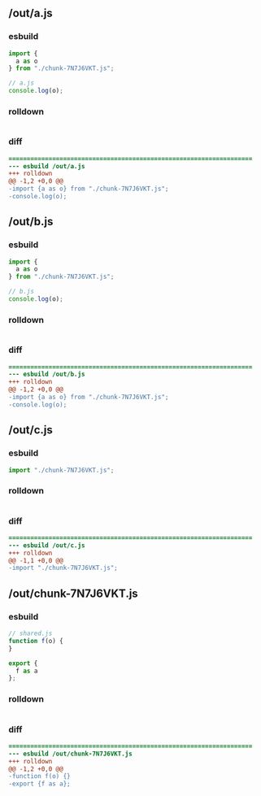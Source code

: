 ## /out/a.js
### esbuild
```js
import {
  a as o
} from "./chunk-7N7J6VKT.js";

// a.js
console.log(o);
```
### rolldown
```js

```
### diff
```diff
===================================================================
--- esbuild	/out/a.js
+++ rolldown	
@@ -1,2 +0,0 @@
-import {a as o} from "./chunk-7N7J6VKT.js";
-console.log(o);

```
## /out/b.js
### esbuild
```js
import {
  a as o
} from "./chunk-7N7J6VKT.js";

// b.js
console.log(o);
```
### rolldown
```js

```
### diff
```diff
===================================================================
--- esbuild	/out/b.js
+++ rolldown	
@@ -1,2 +0,0 @@
-import {a as o} from "./chunk-7N7J6VKT.js";
-console.log(o);

```
## /out/c.js
### esbuild
```js
import "./chunk-7N7J6VKT.js";
```
### rolldown
```js

```
### diff
```diff
===================================================================
--- esbuild	/out/c.js
+++ rolldown	
@@ -1,1 +0,0 @@
-import "./chunk-7N7J6VKT.js";

```
## /out/chunk-7N7J6VKT.js
### esbuild
```js
// shared.js
function f(o) {
}

export {
  f as a
};
```
### rolldown
```js

```
### diff
```diff
===================================================================
--- esbuild	/out/chunk-7N7J6VKT.js
+++ rolldown	
@@ -1,2 +0,0 @@
-function f(o) {}
-export {f as a};

```
